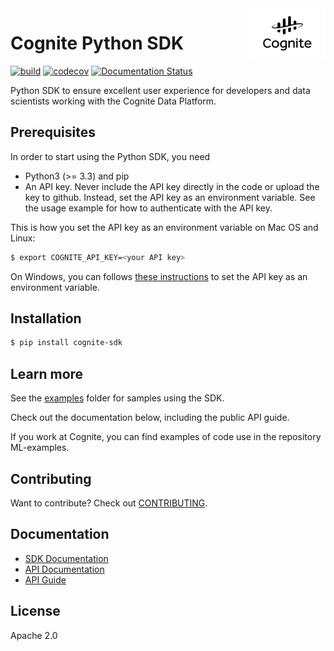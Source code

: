 <a href="https://cognite.com/">
    <img src="https://github.com/cognitedata/cognite-sdk-python/blob/master/img/cognite_logo.png" alt="Cognite logo" title="Cognite" align="right" height="80" />
</a>

Cognite Python SDK
==========================
[![build](https://webhooks.dev.cognite.ai/build/buildStatus/icon?job=github-builds/cognite-sdk-python/master)](https://jenkins.cognite.ai/job/github-builds/job/cognite-sdk-python/job/master/)
[![codecov](https://codecov.io/gh/cognitedata/cognite-sdk-python/branch/master/graph/badge.svg)](https://codecov.io/gh/cognitedata/cognite-sdk-python)
[![Documentation Status](https://readthedocs.com/projects/cognite-sdk-python/badge/?version=latest)](https://cognite-sdk-python.readthedocs-hosted.com/en/latest/?badge=latest)

Python SDK to ensure excellent user experience for developers and data scientists working with the Cognite Data Platform.

## Prerequisites
In order to start using the Python SDK, you need
- Python3 (>= 3.3) and pip
- An API key. Never include the API key directly in the code or upload the key to github. Instead, set the API key as an environment variable. See the usage example for how to authenticate with the API key.

This is how you set the API key as an environment variable on Mac OS and Linux:
```bash
$ export COGNITE_API_KEY=<your API key>
```

On Windows, you can follows [these instructions](https://www.computerhope.com/issues/ch000549.htm) to set the API key as an environment variable.

## Installation
```bash
$ pip install cognite-sdk
```

## Learn more

See the [examples](examples) folder for samples using the SDK.

Check out the documentation below, including the public API guide.

If you work at Cognite, you can find examples of code use in the repository ML-examples.


## Contributing
Want to contribute? Check out [CONTRIBUTING](https://github.com/cognitedata/cognite-sdk-python/blob/master/CONTRIBUTING.md).

## Documentation
* [SDK Documentation](https://cognite-sdk-python.readthedocs-hosted.com/en/latest/)
* [API Documentation](https://doc.cognitedata.com/)
* [API Guide](https://doc.cognitedata.com/guides/api-guide.html)


## License
Apache 2.0
